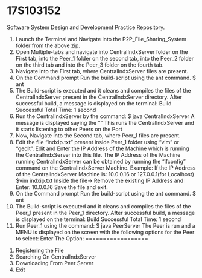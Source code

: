 # 17S103152
Software System Design and Development Practice Repository.

1) Launch the Terminal and Navigate into the P2P_File_Sharing_System folder from the above zip.
2) Open Multiple-tabs and navigate into CentralIndxServer folder on the First tab, into the Peer_1 folder on the second tab, into the Peer_2 folder on the third tab and into the Peer_3 folder on the fourth tab.
3) Navigate into the First tab, where CentralIndxServer files are present.
4) On the Command prompt Run the build-script using the ant command.
$ ant
5) The Build-script is executed and it cleans and compiles the files of the CentralIndxServer present in the CentralIndxServer directory. After successful build, a message is displayed on the terminal:
Build Successful
Total Time: 1 second
6) Run the CentralIndxServer by the command:
$ java CentralIndxServer
A message is displayed saying the “<Central Index Server is Up and Running>”
This runs the CentralIndxServer and it starts listening to other Peers on the Port
7) Now, Navigate into the Second tab, where Peer_1 files are present.
8) Edit the file “indxip.txt” present inside Peer_1 folder using “vim” or “gedit”. Edit and Enter the IP Address of the Machine which is running the CentralIndxServer into this file. The IP Address of the Machine running CentralIndxServer can be obtained by running the “ifconfig” command on the CentralIndxServer Machine.
Example: If the IP Address of the CentralIndxServer Machine is: 10.0.0.16 or 127.0.0.1(for Localhost)
$vim indxip.txt
Inside the file-> Remove the existing IP Address and Enter:
10.0.0.16
Save the file and exit.
9) On the Command prompt Run the build-script using the ant command.
$ ant
10) The Build-script is executed and it cleans and compiles the files of the Peer_1 present in the Peer_1 directory. After successful build, a message is displayed on the terminal:
Build Successful
Total Time: 1 second
11) Run Peer_1 using the command:
$ java PeerServer
The Peer is run and a MENU is displayed on the screen with the following options for the Peer to select:
Enter The Option:
==================
1. Registering the File
2. Searching On CentralIndxServer
3. Downloading From Peer Server
4. Exit
